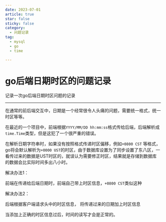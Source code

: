 ```yaml
---
date: 2023-07-01
article: true
star: false
sticky: false
category:
  - 问题记录
tag:
  - mysql
  - go
  - time

---
```


#  go后端日期时区的问题记录

记录一次go后端日期时区问题的记录
<!-- more -->
---
在通常的前后端交互中，日期是一个经常很令人头痛的问题，需要统一格式，统一时区等等。

在最近的一个项目中，前端根据`YYYY/MM/DD hh:mm:ss`格式传给后端，后端解析成`time.Time`类型，但是这犯了一个很严重的错误。

在解析日期字符串时，如果没有按照格式传递时区偏移，例如`+0800 CST` 等格式，go将会默认解析为`+0000 UST`的时区，由于数据库设置为了同步设置了东八区，一看传过来的数据是UST时区的，就误认为需要修正时区，结果就是存储到数据库的数据会比实际时间多出八小时。



解决办法1：

前端在传递给后端日期时，前端自己带上时区信息，`+0800 CST`类似这种

解决办法2：

后端根据客户端请求头中的时区信息， 将传递过来的日期加上时区信息



当添加上正确的时区信息过后，时间的读写才会是正常的。